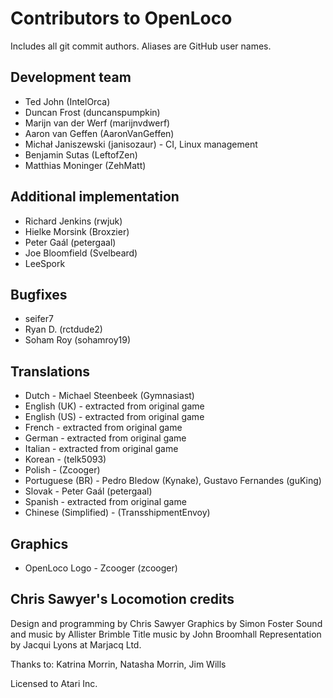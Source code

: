 # Contributors to OpenLoco
Includes all git commit authors. Aliases are GitHub user names.

## Development team
* Ted John (IntelOrca)
* Duncan Frost (duncanspumpkin)
* Marijn van der Werf (marijnvdwerf)
* Aaron van Geffen (AaronVanGeffen)
* Michał Janiszewski (janisozaur) - CI, Linux management
* Benjamin Sutas (LeftofZen)
* Matthias Moninger (ZehMatt)

## Additional implementation
* Richard Jenkins (rwjuk)
* Hielke Morsink (Broxzier)
* Peter Gaál (petergaal)
* Joe Bloomfield (Svelbeard)
* LeeSpork

## Bugfixes
* seifer7
* Ryan D. (rctdude2)
* Soham Roy (sohamroy19)

## Translations
* Dutch - Michael Steenbeek (Gymnasiast)
* English (UK) - extracted from original game
* English (US) - extracted from original game
* French - extracted from original game
* German - extracted from original game
* Italian - extracted from original game
* Korean - (telk5093)
* Polish - (Zcooger)
* Portuguese (BR) - Pedro Bledow (Kynake), Gustavo Fernandes (guKing)
* Slovak - Peter Gaál (petergaal)
* Spanish - extracted from original game
* Chinese (Simplified) - (TransshipmentEnvoy)

## Graphics
* OpenLoco Logo - Zcooger (zcooger)

## Chris Sawyer's Locomotion credits
Design and programming by Chris Sawyer
Graphics by Simon Foster
Sound and music by Allister Brimble
Title music by John Broomhall
Representation by Jacqui Lyons at Marjacq Ltd.

Thanks to: Katrina Morrin, Natasha Morrin, Jim Wills

Licensed to Atari Inc.
